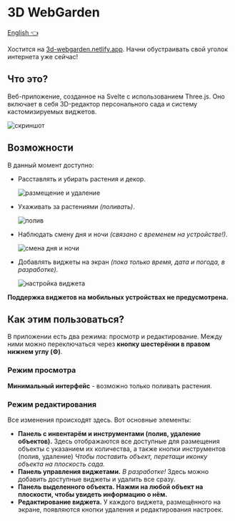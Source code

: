 # 3D WebGarden

[English 👈](README.md)

Хостится на [3d-webgarden.netlify.app](https://3d-webgarden.netlify.app/). Начни обустраивать свой уголок интернета уже сейчас!

## Что это?

Веб-приложение, созданное на Svelte с использованием Three.js. Оно включает в себя 3D-редактор персонального сада и систему кастомизируемых виджетов.

![скриншот](https://github.com/user-attachments/assets/b7f1b114-e9df-46e9-9486-d60bbde33642)

## Возможности

В данный момент доступно:

- Расставлять и убирать растения и декор.

  ![размещение и удаление](https://github.com/user-attachments/assets/2885b9c3-d03d-4247-9744-1016041c372d)
  
- Ухаживать за растениями *(поливать)*.

  ![полив](https://github.com/user-attachments/assets/8d1d302b-bffb-4b44-a9ae-7035d93df76e)
  
- Наблюдать смену дня и ночи *(связано с временем на устройстве!)*.

  ![смена дня и ночи](https://github.com/user-attachments/assets/4912de76-f69c-4f79-aa21-b9dec341e077)
  
- Добавлять виджеты на экран *(пока только время, дата и погода, в разработке)*.

  ![настройка виджета](https://github.com/user-attachments/assets/fc57fb90-f42a-4678-9856-3810351d3c4d)

**Поддержка виджетов на мобильных устройствах не предусмотрена.**

## Как этим пользоваться?

В приложении есть два режима: просмотр и редактирование. Между ними можно переключаться через **кнопку шестерёнки в правом нижнем углу (⚙️)**.

### Режим просмотра

**Минимальный интерфейс** - возможно только поливать растения.

### Режим редактирования

Все изменения происходят здесь. Вот основные элементы:

- **Панель с инвентарём и инструментами (полив, удаление объектов).** Здесь отображаются все доступные для размещения объекты с указанием их количества, а также кнопки инструментов (полив, удаление) *Чтобы поставить объект, перетащи иконку объекта на плоскость сада.*
- **Панель управления виджетами.** *В разработке!* Здесь можно добавить доступные виджеты и удалить все сразу.
- **Панель выделенного объекта.** **Нажми на любой объект на плоскости, чтобы увидеть информацию о нём.**
- **Редактирование виджета.** У каждого виджета, размещённого на экране, появляются кнопки удаления и редактирования настроек.
